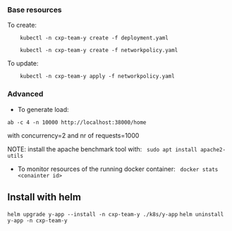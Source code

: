 ### Base resources

To create:
```
    kubectl -n cxp-team-y create -f deployment.yaml

    kubectl -n cxp-team-y create -f networkpolicy.yaml
```

To update:
```
    kubectl -n cxp-team-y apply -f networkpolicy.yaml
```

### Advanced
- To generate load:

```ab -c 4 -n 10000 http://localhost:38000/home```

with concurrency=2 and nr of requests=1000

NOTE: install the apache benchmark tool with: ``` sudo apt install apache2-utils```

- To monitor resources of the running docker container:
``` docker stats <conainter id>```

## Install with helm
 ``` helm upgrade y-app --install -n cxp-team-y ./k8s/y-app ```
 ``` helm uninstall y-app -n cxp-team-y  ```
